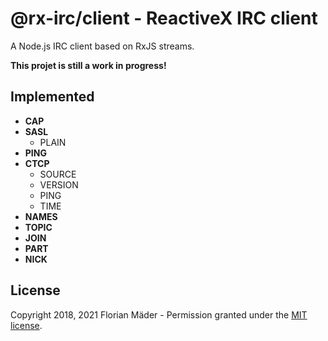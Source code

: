 # @rx-irc/client - ReactiveX IRC client
A Node.js IRC client based on RxJS streams.

**This projet is still a work in progress!**

## Implemented
* **CAP**
* **SASL**
  * PLAIN
* **PING**
* **CTCP**
  * SOURCE
  * VERSION
  * PING
  * TIME
* **NAMES**
* **TOPIC**
* **JOIN**
* **PART**
* **NICK**

## License
Copyright 2018, 2021 Florian Mäder - Permission granted under the [MIT license](LICENSE).
